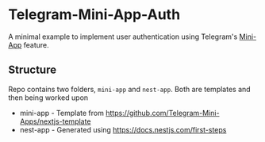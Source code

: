 # Telegram-Mini-App-Auth
A minimal example to implement user authentication using Telegram's [Mini-App](https://core.telegram.org/bots/webapps) feature.
## Structure
Repo contains two folders, `mini-app` and `nest-app`.
Both are templates and then being worked upon
- mini-app - Template from https://github.com/Telegram-Mini-Apps/nextjs-template
- nest-app - Generated using https://docs.nestjs.com/first-steps
